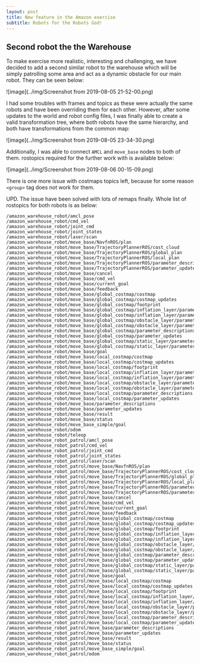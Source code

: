 ```yaml
---
layout: post
title: New feature in the Amazon exercise
subtitle: Robots for the Robots God!
---
```


## Second robot the the Warehouse

To make exercise more realistic, interesting and challenging, we have decided to add a second similar robot to the warehouse which will be simply patrolling some area and act as a dynamic obstacle for our main robot. They can be seen below:

![image](../img/Screenshot from 2019-08-05 21-52-00.png)

I had some troubles with frames and topics as these were actually the same robots and have been overriding them for each other. However, after some updates to the world and robot config files, I was finally able to create a valid transformation tree, where both robots have the same hierarchy, and both have transformations from the common map:

![image](../img/Screenshot from 2019-08-05 23-34-30.png)

Additionally, I was able to connect ```AMCL``` and ```move_base``` nodes to both of them. rostopics required for the further work with is available below:

![image](../img/Screenshot from 2019-08-06 00-15-09.png)

There is one more issue with costmaps topics left, because for some reason ```<group>``` tag does not work for them. 

UPD. The issue have been solved with lots of remaps finally. Whole list of rostopics for both robots is as below:
```
/amazon_warehouse_robot/amcl_pose
/amazon_warehouse_robot/cmd_vel
/amazon_warehouse_robot/joint_cmd
/amazon_warehouse_robot/joint_states
/amazon_warehouse_robot/laser/scan
/amazon_warehouse_robot/move_base/NavfnROS/plan
/amazon_warehouse_robot/move_base/TrajectoryPlannerROS/cost_cloud
/amazon_warehouse_robot/move_base/TrajectoryPlannerROS/global_plan
/amazon_warehouse_robot/move_base/TrajectoryPlannerROS/local_plan
/amazon_warehouse_robot/move_base/TrajectoryPlannerROS/parameter_descriptions
/amazon_warehouse_robot/move_base/TrajectoryPlannerROS/parameter_updates
/amazon_warehouse_robot/move_base/cancel
/amazon_warehouse_robot/move_base/cmd_vel
/amazon_warehouse_robot/move_base/current_goal
/amazon_warehouse_robot/move_base/feedback
/amazon_warehouse_robot/move_base/global_costmap/costmap
/amazon_warehouse_robot/move_base/global_costmap/costmap_updates
/amazon_warehouse_robot/move_base/global_costmap/footprint
/amazon_warehouse_robot/move_base/global_costmap/inflation_layer/parameter_descriptions
/amazon_warehouse_robot/move_base/global_costmap/inflation_layer/parameter_updates
/amazon_warehouse_robot/move_base/global_costmap/obstacle_layer/parameter_descriptions
/amazon_warehouse_robot/move_base/global_costmap/obstacle_layer/parameter_updates
/amazon_warehouse_robot/move_base/global_costmap/parameter_descriptions
/amazon_warehouse_robot/move_base/global_costmap/parameter_updates
/amazon_warehouse_robot/move_base/global_costmap/static_layer/parameter_descriptions
/amazon_warehouse_robot/move_base/global_costmap/static_layer/parameter_updates
/amazon_warehouse_robot/move_base/goal
/amazon_warehouse_robot/move_base/local_costmap/costmap
/amazon_warehouse_robot/move_base/local_costmap/costmap_updates
/amazon_warehouse_robot/move_base/local_costmap/footprint
/amazon_warehouse_robot/move_base/local_costmap/inflation_layer/parameter_descriptions
/amazon_warehouse_robot/move_base/local_costmap/inflation_layer/parameter_updates
/amazon_warehouse_robot/move_base/local_costmap/obstacle_layer/parameter_descriptions
/amazon_warehouse_robot/move_base/local_costmap/obstacle_layer/parameter_updates
/amazon_warehouse_robot/move_base/local_costmap/parameter_descriptions
/amazon_warehouse_robot/move_base/local_costmap/parameter_updates
/amazon_warehouse_robot/move_base/parameter_descriptions
/amazon_warehouse_robot/move_base/parameter_updates
/amazon_warehouse_robot/move_base/result
/amazon_warehouse_robot/move_base/status
/amazon_warehouse_robot/move_base_simple/goal
/amazon_warehouse_robot/odom
/amazon_warehouse_robot/teleop
/amazon_warehouse_robot_patrol/amcl_pose
/amazon_warehouse_robot_patrol/cmd_vel
/amazon_warehouse_robot_patrol/joint_cmd
/amazon_warehouse_robot_patrol/joint_states
/amazon_warehouse_robot_patrol/laser/scan
/amazon_warehouse_robot_patrol/move_base/NavfnROS/plan
/amazon_warehouse_robot_patrol/move_base/TrajectoryPlannerROS/cost_cloud
/amazon_warehouse_robot_patrol/move_base/TrajectoryPlannerROS/global_plan
/amazon_warehouse_robot_patrol/move_base/TrajectoryPlannerROS/local_plan
/amazon_warehouse_robot_patrol/move_base/TrajectoryPlannerROS/parameter_descriptions
/amazon_warehouse_robot_patrol/move_base/TrajectoryPlannerROS/parameter_updates
/amazon_warehouse_robot_patrol/move_base/cancel
/amazon_warehouse_robot_patrol/move_base/cmd_vel
/amazon_warehouse_robot_patrol/move_base/current_goal
/amazon_warehouse_robot_patrol/move_base/feedback
/amazon_warehouse_robot_patrol/move_base/global_costmap/costmap
/amazon_warehouse_robot_patrol/move_base/global_costmap/costmap_updates
/amazon_warehouse_robot_patrol/move_base/global_costmap/footprint
/amazon_warehouse_robot_patrol/move_base/global_costmap/inflation_layer/parameter_descriptions
/amazon_warehouse_robot_patrol/move_base/global_costmap/inflation_layer/parameter_updates
/amazon_warehouse_robot_patrol/move_base/global_costmap/obstacle_layer/parameter_descriptions
/amazon_warehouse_robot_patrol/move_base/global_costmap/obstacle_layer/parameter_updates
/amazon_warehouse_robot_patrol/move_base/global_costmap/parameter_descriptions
/amazon_warehouse_robot_patrol/move_base/global_costmap/parameter_updates
/amazon_warehouse_robot_patrol/move_base/global_costmap/static_layer/parameter_descriptions
/amazon_warehouse_robot_patrol/move_base/global_costmap/static_layer/parameter_updates
/amazon_warehouse_robot_patrol/move_base/goal
/amazon_warehouse_robot_patrol/move_base/local_costmap/costmap
/amazon_warehouse_robot_patrol/move_base/local_costmap/costmap_updates
/amazon_warehouse_robot_patrol/move_base/local_costmap/footprint
/amazon_warehouse_robot_patrol/move_base/local_costmap/inflation_layer/parameter_descriptions
/amazon_warehouse_robot_patrol/move_base/local_costmap/inflation_layer/parameter_updates
/amazon_warehouse_robot_patrol/move_base/local_costmap/obstacle_layer/parameter_descriptions
/amazon_warehouse_robot_patrol/move_base/local_costmap/obstacle_layer/parameter_updates
/amazon_warehouse_robot_patrol/move_base/local_costmap/parameter_descriptions
/amazon_warehouse_robot_patrol/move_base/local_costmap/parameter_updates
/amazon_warehouse_robot_patrol/move_base/parameter_descriptions
/amazon_warehouse_robot_patrol/move_base/parameter_updates
/amazon_warehouse_robot_patrol/move_base/result
/amazon_warehouse_robot_patrol/move_base/status
/amazon_warehouse_robot_patrol/move_base_simple/goal
/amazon_warehouse_robot_patrol/odom
```